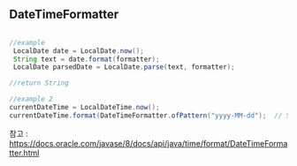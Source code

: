 
## DateTimeFormatter


```java

//example
 LocalDate date = LocalDate.now();
 String text = date.format(formatter);
 LocalDate parsedDate = LocalDate.parse(text, formatter);

//return String 


```


```java
//example 2
currentDateTime = LocalDateTime.now();
currentDateTime.format(DateTimeFormatter.ofPattern("yyyy-MM-dd");  // String 타입의 날짜

```





참고 : https://docs.oracle.com/javase/8/docs/api/java/time/format/DateTimeFormatter.html
